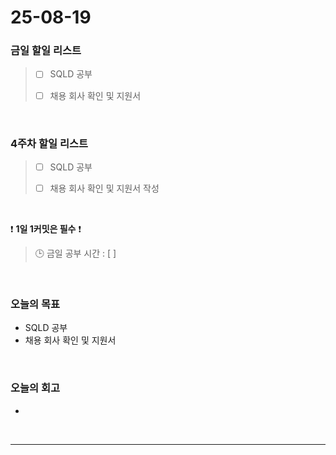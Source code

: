 # 25-08-19

### 금일 할일 리스트
> - [ ] SQLD 공부
>
> - [ ] 채용 회사 확인 및 지원서

<br/>

### 4주차 할일 리스트
> - [ ] SQLD 공부
>
> - [ ] 채용 회사 확인 및 지원서 작성

<br/>

❗ **1일 1커밋은 필수** ❗

> 🕒 금일 공부 시간 : [  ]

<br/>

### 오늘의 목표
- SQLD 공부
- 채용 회사 확인 및 지원서

<br>

### 오늘의 회고
- 


<br/>

---

